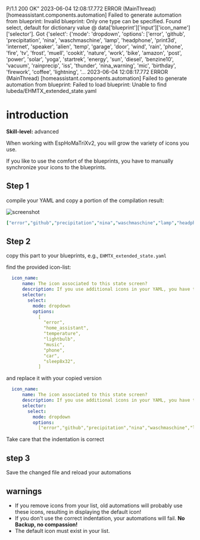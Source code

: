 P/1.1 200 OK"
2023-06-04 12:08:17.772 ERROR (MainThread) [homeassistant.components.automation] Failed to generate automation from blueprint: Invalid blueprint: Only one type can be specified. Found select, default for dictionary value @ data['blueprint']['input']['icon_name']['selector']. Got {'select': {'mode': 'dropdown', 'options': ['error', 'github', 'precipitation', 'nina', 'waschmaschine', 'lamp', 'headphone', 'print3d', 'internet', 'speaker', 'alien', 'temp', 'garage', 'door', 'wind', 'rain', 'phone', 'fire', 'tv', 'frost', 'muell', 'cookit', 'nature', 'work', 'bike', 'amazon', 'post', 'power', 'solar', 'yoga', 'startrek', 'energy', 'sun', 'diesel', 'benzine10', 'vacuum', 'rainprecip', 'iss', 'thunder', 'nina_warning', 'mic', 'birthday', 'firework', 'coffee', 'lightning', '...
2023-06-04 12:08:17.772 ERROR (MainThread) [homeassistant.components.automation] Failed to generate automation from blueprint: Failed to load blueprint: Unable to find lubeda/EHMTX_extended_state.yaml

# introduction

**Skill-level:** advanced

When working with EspHoMaTriXv2, you will grow the variety of icons you use.

If you like to use the comfort of the blueprints, you have to manually synchronize your icons to the blueprints.

## Step 1

compile your YAML and copy a portion of the compilation result:

![screenshot](https://github.com/lubeda/EspHoMaTriXv2/blob/main/wiki/compile-icons.png?raw=true)

```yaml
["error","github","precipitation","nina","waschmaschine","lamp","headphone","print3d","internet","speaker","alien","temp","garage","door","wind","rain","phone","fire","tv","frost","muell","cookit","nature","work","bike","amazon","post","power","solar","yoga","startrek","energy","sun","diesel","benzine10","vacuum","rainprecip","iss","thunder","nina_warning","mic","birthday","firework","coffee","lightning","xmastree","sauna","trash_grey","trash_blue","trash_yell","trash_brow","weather_clear_night","weather_cloudy","weather_fog","weather_lightingrainy","weather_partlycloudy","weather_pouring","weather_rainy","weather_snowy","weather_snowy_rainy","weather_sunny","f_mario","f_onair","f_starter","mops","girl","timer","lasticon","lightbulb","home_assistant",]
```

## Step 2

copy this part to your blueprints, e.g., `EHMTX_extended_state.yaml`

find the provided icon-list:

```yaml
  icon_name:
      name: The icon associated to this state screen?
      description: If you use additional icons in your YAML, you have to add them to this blueprint.
      selector:
        select:
          mode: dropdown
          options:
            [
              "error",
              "home_assistant",
              "temperature",
              "lightbulb",
              "music",
              "phone",
              "car",
              "sleep8x32",
            ]
```

and replace it with your copied version

```yaml
  icon_name:
      name: The icon associated to this state screen?
      description: If you use additional icons in your YAML, you have to add them to this blueprint.
      selector:
        select:
          mode: dropdown
          options:
            ["error","github","precipitation","nina","waschmaschine","lamp","headphone","print3d","internet","speaker","alien","temp","garage","door","wind","rain","phone","fire","tv","frost","muell","cookit","nature","work","bike","amazon","post","power","solar","yoga","startrek","energy","sun","diesel","benzine10","vacuum","rainprecip","iss","thunder","nina_warning","mic","birthday","firework","coffee","lightning","xmastree","sauna","trash_grey","trash_blue","trash_yell","trash_brow","weather_clear_night","weather_cloudy","weather_fog","weather_lightingrainy","weather_partlycloudy","weather_pouring","weather_rainy","weather_snowy","weather_snowy_rainy","weather_sunny","f_mario","f_onair","f_starter","mops","girl","timer","lasticon","lightbulb","home_assistant",]
```

Take care that the indentation is correct

## step 3

Save the changed file and reload your automations

## warnings

- If you remove icons from your list, old automations will probably use these icons, resulting in displaying the default icon!
- If you don't use the correct indentation, your automations will fail. **No Backup, no compassion!**
- The default icon must exist in your list.
